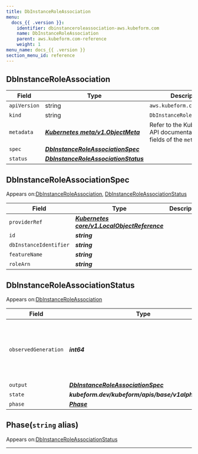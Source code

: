 ```yaml
---
title: DbInstanceRoleAssociation
menu:
  docs_{{ .version }}:
    identifier: dbinstanceroleassociation-aws.kubeform.com
    name: DbInstanceRoleAssociation
    parent: aws.kubeform.com-reference
    weight: 1
menu_name: docs_{{ .version }}
section_menu_id: reference
---
```


## DbInstanceRoleAssociation
| Field | Type | Description |
| ------ | ----- | ----------- |
| `apiVersion` | string | `aws.kubeform.com/v1alpha1` |
|    `kind` | string | `DbInstanceRoleAssociation` |
| `metadata` | ***[Kubernetes meta/v1.ObjectMeta](https://v1-18.docs.kubernetes.io/docs/reference/generated/kubernetes-api/v1.18/#objectmeta-v1-meta)***|Refer to the Kubernetes API documentation for the fields of the `metadata` field.|
| `spec` | ***[DbInstanceRoleAssociationSpec](#dbinstanceroleassociationspec)***||
| `status` | ***[DbInstanceRoleAssociationStatus](#dbinstanceroleassociationstatus)***||
## DbInstanceRoleAssociationSpec

Appears on:[DbInstanceRoleAssociation](#dbinstanceroleassociation), [DbInstanceRoleAssociationStatus](#dbinstanceroleassociationstatus)

| Field | Type | Description |
| ------ | ----- | ----------- |
| `providerRef` | ***[Kubernetes core/v1.LocalObjectReference](https://v1-18.docs.kubernetes.io/docs/reference/generated/kubernetes-api/v1.18/#localobjectreference-v1-core)***||
| `id` | ***string***||
| `dbInstanceIdentifier` | ***string***||
| `featureName` | ***string***||
| `roleArn` | ***string***||
## DbInstanceRoleAssociationStatus

Appears on:[DbInstanceRoleAssociation](#dbinstanceroleassociation)

| Field | Type | Description |
| ------ | ----- | ----------- |
| `observedGeneration` | ***int64***| ***(Optional)*** Resource generation, which is updated on mutation by the API Server.|
| `output` | ***[DbInstanceRoleAssociationSpec](#dbinstanceroleassociationspec)***| ***(Optional)*** |
| `state` | ***kubeform.dev/kubeform/apis/base/v1alpha1.State***| ***(Optional)*** |
| `phase` | ***[Phase](#phase)***| ***(Optional)*** |
## Phase(`string` alias)

Appears on:[DbInstanceRoleAssociationStatus](#dbinstanceroleassociationstatus)

---
